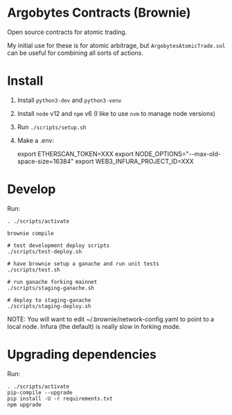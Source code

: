 # Argobytes Contracts (Brownie)

Open source contracts for atomic trading.

My initial use for these is for atomic arbitrage, but `ArgobytesAtomicTrade.sol` can be useful for combining all sorts of actions.


# Install

1. Install `python3-dev` and `python3-venv`
2. Install `node` v12 and `npm` v6 (I like to use `nvm` to manage node versions)
2. Run `./scripts/setup.sh`
3. Make a .env:

    export ETHERSCAN_TOKEN=XXX
    export NODE_OPTIONS="--max-old-space-size=16384"
    export WEB3_INFURA_PROJECT_ID=XXX


# Develop

Run:

    . ./scripts/activate

    brownie compile

    # test development deploy scripts
    ./scripts/test-deploy.sh

    # have brownie setup a ganache and run unit tests
    ./scripts/test.sh

    # run ganache forking mainnet 
    ./scripts/staging-ganache.sh

    # deploy to staging-ganache
    ./scripts/staging-deploy.sh

NOTE: You will want to edit ~/.brownie/network-config.yaml to point to a local node. Infura (the default) is really slow in forking mode.


# Upgrading dependencies

Run:

    . ./scripts/activate
    pip-compile --upgrade
    pip install -U -r requirements.txt
    npm upgrade
